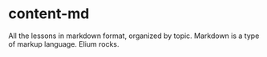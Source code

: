 # content-md
All the lessons in markdown format, organized by topic.
Markdown is a type of markup language.
Elium rocks.
